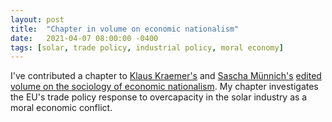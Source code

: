 ```yaml
---
layout: post
title:  "Chapter in volume on economic nationalism"
date:   2021-04-07 08:00:00 -0400
tags: [solar, trade policy, industrial policy, moral economy]
---
```


I've contributed a chapter to [Klaus Kraemer's](https://homepage.uni-graz.at/de/klaus.kraemer/) and [Sascha Münnich's](https://www.kuwi.europa-uni.de/de/lehrstuhl/vs/sozwi/team/muennich/muennich/index.html) [edited volume on the sociology of economic nationalism](https://www.campus.de/buecher-campus-verlag/wissenschaft/soziologie/oekonomischer_nationalismus-15602.html). My chapter investigates the EU's trade policy response to overcapacity in the solar industry as a moral economic conflict.

